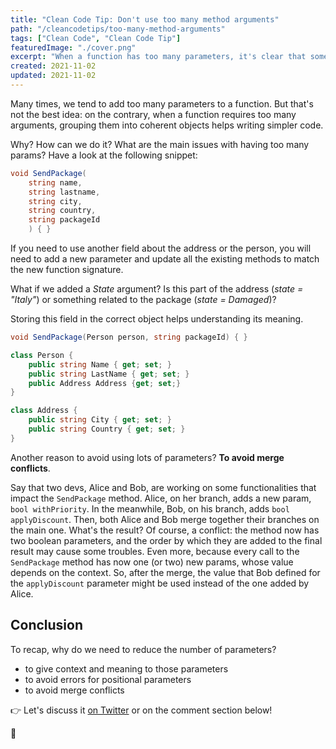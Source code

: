 ```yaml
---
title: "Clean Code Tip: Don't use too many method arguments"
path: "/cleancodetips/too-many-method-arguments"
tags: ["Clean Code", "Clean Code Tip"]
featuredImage: "./cover.png"
excerpt: "When a function has too many parameters, it's clear that something is wrong. But... why? What are the consequences of having too many parameters?"
created: 2021-11-02
updated: 2021-11-02
---
```


Many times, we tend to add too many parameters to a function. But that's not the best idea: on the contrary, when a function requires too many arguments, grouping them into coherent objects helps writing simpler code.

Why? How can we do it? What are the main issues with having too many params? Have a look at the following snippet:

```cs
void SendPackage(
    string name,
    string lastname,
    string city,
    string country,
    string packageId
    ) { }
```

If you need to use another field about the address or the person, you will need to add a new parameter and update all the existing methods to match the new function signature.

What if we added a _State_ argument? Is this part of the address (_state = "Italy"_) or something related to the package (_state = Damaged_)?

Storing this field in the correct object helps understanding its meaning.

```cs
void SendPackage(Person person, string packageId) { }

class Person {
    public string Name { get; set; }
    public string LastName { get; set; }
    public Address Address {get; set;}
}

class Address {
    public string City { get; set; }
    public string Country { get; set; }
}
```

Another reason to avoid using lots of parameters? **To avoid merge conflicts**.

Say that two devs, Alice and Bob, are working on some functionalities that impact the `SendPackage` method. Alice, on her branch, adds a new param, `bool withPriority`. In the meanwhile, Bob, on his branch, adds `bool applyDiscount`. Then, both Alice and Bob merge together their branches on the main one. What's the result? Of course, a conflict: the method now has two boolean parameters, and the order by which they are added to the final result may cause some troubles. Even more, because every call to the `SendPackage` method has now one (or two) new params, whose value depends on the context. So, after the merge, the value that Bob defined for the `applyDiscount` parameter might be used instead of the one added by Alice.

## Conclusion

To recap, why do we need to reduce the number of parameters?

- to give context and meaning to those parameters
- to avoid errors for positional parameters
- to avoid merge conflicts

👉 Let's discuss it [on Twitter](https://twitter.com/BelloneDavide/status/1347591898525941765 "Original post on Twitter") or on the comment section below!

🐧
